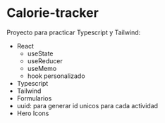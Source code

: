 # Calorie-tracker

Proyecto para practicar Typescript y Tailwind:

- React
  - useState
  - useReducer
  - useMemo
  - hook personalizado
- Typescript
- Tailwind
- Formularios
- uuid: para generar id unicos para cada actividad
- Hero Icons
